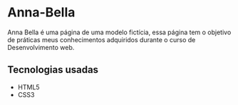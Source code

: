 # Anna-Bella
Anna Bella é uma página de uma modelo fictícia, essa página tem o objetivo de práticas meus conhecimentos adquiridos durante o curso de Desenvolvimento web.

## Tecnologias usadas
- HTML5
- CSS3
